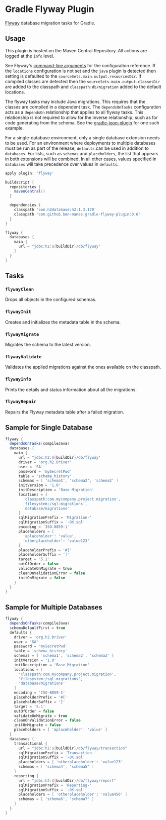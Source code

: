 # Gradle Flyway Plugin
[Flyway](http://flywaydb.org) database migration tasks for Gradle.

## Usage

This plugin is hosted on the Maven Central Repository. All actions are logged at the `info` level.

See Flyway's [command-line arguments](http://flywaydb.org/documentation/commandline) for the
configuration reference. If the `locations` configuration is not set and the `java` plugin is
detected then setting is defaulted to the `sourceSets.main.output.resourcesDir`. If compiled
classes are detected then the `sourceSets.main.output.classesDir` are added to the classpath and
`classpath:db/migration` added to the default locations.

The flyway tasks may include Java migrations. This requires that the classes are compiled in a
dependent task. The `dependsOnTasks` configuration acts as a `dependsOn` relationship that applies
to all flyway tasks. This relationship is not required to allow for the inverse relationship, such
as for code generating from the schema. See the 
[gradle-jooq-plugin](https://github.com/ben-manes/gradle-jooq-plugin) for one such example.

For a single-database environment, only a single database extension needs to be used. For an 
environment where deployments to multiple databases must be run as part of the release,
```defaults``` can be used in addition to ```databases```. For lists, such as ```schemas``` and
```placeholders```, the list that appears in both extensions will be combined. In all other 
cases, values specified in ```databases``` will take precedence over values in ```defaults```.


```groovy
apply plugin: 'flyway'

buildscript {
  repositories {
    mavenCentral()
  }

  dependencies {
    classpath 'com.h2database:h2:1.3.170'
    classpath 'com.github.ben-manes:gradle-flyway-plugin:0.6'
  }
}

flyway {
  databases {
    main {
      url = "jdbc:h2:${buildDir}/db/flyway"
    }
  }
}
```

## Tasks

### `flywayClean`
Drops all objects in the configured schemas.

### `flywayInit`
Creates and initializes the metadata table in the schema.

### `flywayMigrate`
Migrates the schema to the latest version.

### `flywayValidate`
Validates the applied migrations against the ones available on the classpath.

### `flywayInfo`
Prints the details and status information about all the migrations.

### `flywayRepair`
Repairs the Flyway metadata table after a failed migration.

## Sample for Single Database

```groovy
flyway {
  dependsOnTasks(compileJava)
  databases {
    main {
      url = "jdbc:h2:${buildDir}/db/flyway"    
      driver = 'org.h2.Driver'
      user = 'SA'
      password = 'mySecretPwd'
      table = 'schema_history'
      schemas = [ 'schema1', 'schema2', 'schema3' ]
      initVersion = '1.0'
      initDescription = 'Base Migration'
      locations = [
        'classpath:com.mycompany.project.migration',
        'filesystem:/sql-migrations',
        'database/migrations'
      ]
      sqlMigrationPrefix = 'Migration-'
      sqlMigrationSuffix = '-OK.sql'
      encoding = 'ISO-8859-1'
      placeholders = [ 
        'aplaceholder': 'value',
        'otherplaceholder': 'value123'
      ]
      placeholderPrefix = '#['
      placeholderSuffix = ']'
      target = '5.1'
      outOfOrder = false
      validateOnMigrate = true
      cleanOnValidationError = false
      initOnMigrate = false
    }
  }
}
```


## Sample for Multiple Databases

```groovy
flyway {
  dependsOnTasks(compileJava)
  schemaDefaultFirst = true
  defaults {  
    driver = 'org.h2.Driver'
    user = 'SA'
    password = 'mySecretPwd'
    table = 'schema_history'
    schemas = [ 'schema1', 'schema2', 'schema3' ]
    initVersion = '1.0'
    initDescription = 'Base Migration'
    locations = [
      'classpath:com.mycompany.project.migration',
      'filesystem:/sql-migrations',
      'database/migrations'
    ]
    encoding = 'ISO-8859-1'
    placeholderPrefix = '#['
    placeholderSuffix = ']'
    target = '5.1'
    outOfOrder = false
    validateOnMigrate = true
    cleanOnValidationError = false
    initOnMigrate = false
    placeholders = [ 'aplaceholder': 'value' ]
  }
  databases {
    transactional {
      url = "jdbc:h2:${buildDir}/db/flyway/transaction" 
      sqlMigrationPrefix = 'Transaction-'
      sqlMigrationSuffix = '-OK.sql'
      placeholders = [ 'otherplaceholder': 'value123'
      schemas = [ 'schema4', 'schema5' ]
    }
    reporting {
      url = "jdbc:h2:${buildDir}/db/flyway/report" 
      sqlMigrationPrefix = 'Reporting-'
      sqlMigrationSuffix = '-OK.sql'
      placeholders = [ 'otherplaceholder': 'value456' ]
      schemas = [ 'schema6', 'schema7' ]
    }
  }
}
```
